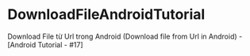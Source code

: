 # DownloadFileAndroidTutorial
Download File từ Url trong Android (Download file from Url in Android) - [Android Tutorial - #17]

